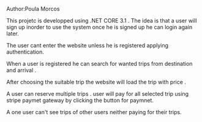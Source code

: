 Author:Poula Morcos

This projetc is developped using .NET CORE 3.1 . The idea is that a user will sign up inorder to use the system once he is signed up he can login again later.

The user cant enter the website unless he is registered applying authentication.

When a user is registered he can search for wanted trips from destination and arrival .

After choosing the suitable trip the website will load the trip with price . 

A user can reserve multiple trips . user will pay for all selected trip using stripe paymet gateway by clicking the button for paymnet.

A one user can't see trips of other users neither paying for their trips.
